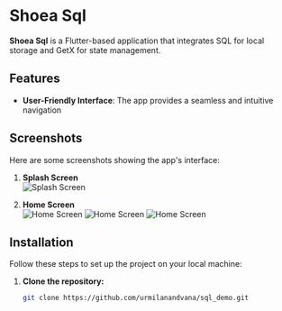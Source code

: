 # Shoea Sql

**Shoea Sql** is a Flutter-based application that integrates SQL for local storage and GetX for state management.
## Features
- **User-Friendly Interface**: The app provides a seamless and intuitive navigation 

## Screenshots
Here are some screenshots showing the app's interface:

1. **Splash Screen**  
   ![Splash Screen](https://i.postimg.cc/0NGY1qnF/Whats-App-Image-2025-01-22-at-2-37-21-PM-2.jpg)

2. **Home Screen**  
   ![Home Screen](https://i.postimg.cc/4yfwS3TW/Whats-App-Image-2025-01-22-at-2-37-21-PM-1.jpg) 
   ![Home Screen](https://i.postimg.cc/DZ2q2YYZ/Whats-App-Image-2025-01-22-at-2-37-21-PM.jpg) 
   ![Home Screen](https://i.postimg.cc/prrzj5vM/Whats-App-Image-2025-01-22-at-2-37-20-PM.jpg) 

## Installation

Follow these steps to set up the project on your local machine:

1. **Clone the repository:**

   ```bash
   git clone https://github.com/urmilanandvana/sql_demo.git
